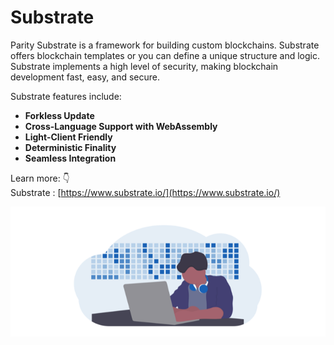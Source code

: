 # Substrate

Parity Substrate is a framework for building custom blockchains. Substrate offers blockchain templates or you can define a unique structure and logic. Substrate implements a high level of security, making blockchain development fast, easy, and secure.

Substrate features include:

* **Forkless Update**
* **Cross-Language Support with WebAssembly**
* **Light-Client Friendly**
* **Deterministic Finality**
* **Seamless Integration**

Learn more: 👇  
Substrate : [https://www.substrate.io/](https://www.substrate.io/)

![](../.gitbook/assets/sukurnshotto-2020-06-29-173943png.png)

